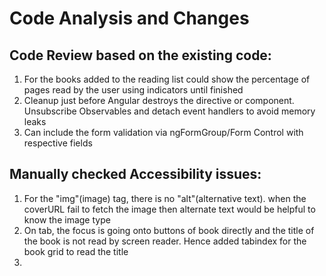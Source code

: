 # Code Analysis and Changes
## Code Review based on the existing code:
1. For the books added to the reading list could show the percentage of pages read by the user using indicators until finished 
1. Cleanup just before Angular destroys the directive or component. Unsubscribe Observables and detach event handlers to avoid memory leaks
1. Can include the form validation via ngFormGroup/Form Control with respective fields

## Manually checked Accessibility issues:
1. For the "img"(image) tag, there is no "alt"(alternative text). when the coverURL fail to fetch the image then alternate text would be helpful to know the image type
1. On tab, the focus is going onto buttons of book directly and the title of the book is not read by screen reader. Hence added tabindex for the book grid to read the title
1.  